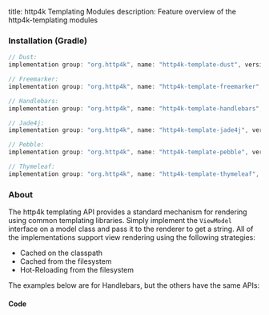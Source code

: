 title: http4k Templating Modules
description: Feature overview of the http4k-templating modules

### Installation (Gradle)

```groovy
// Dust: 
implementation group: "org.http4k", name: "http4k-template-dust", version: "4.25.10.0"

// Freemarker: 
implementation group: "org.http4k", name: "http4k-template-freemarker", version: "4.25.10.0"

// Handlebars: 
implementation group: "org.http4k", name: "http4k-template-handlebars", version: "4.25.10.0"

// Jade4j: 
implementation group: "org.http4k", name: "http4k-template-jade4j", version: "4.25.10.0"

// Pebble: 
implementation group: "org.http4k", name: "http4k-template-pebble", version: "4.25.10.0"

// Thymeleaf: 
implementation group: "org.http4k", name: "http4k-template-thymeleaf", version: "4.25.10.0"
```

### About
The http4k templating API provides a standard mechanism for rendering using common templating libraries. Simply implement the `ViewModel` interface on a model class and pass it to the renderer to get a string. All of the implementations support view rendering using the following strategies:

* Cached on the classpath
* Cached from the filesystem
* Hot-Reloading from the filesystem

The examples below are for Handlebars, but the others have the same APIs:

#### Code  [<img class="octocat"/>](https://github.com/http4k/http4k/blob/master/src/docs/guide/reference/templating/example.kt)

<script src="https://gist-it.appspot.com/https://github.com/http4k/http4k/blob/master/src/docs/guide/reference/templating/example.kt"></script>

[http4k]: https://http4k.org
